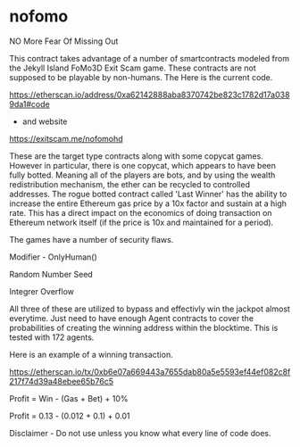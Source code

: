 # nofomo
NO More Fear Of Missing Out

This contract takes advantage of a number of smartcontracts modeled from the Jekyll Island FoMo3D Exit Scam game.  These contracts are not supposed to be playable by non-humans.  The Here is the current code.

https://etherscan.io/address/0xa62142888aba8370742be823c1782d17a0389da1#code

- and website

https://exitscam.me/nofomohd

These are the target type contracts along with some copycat games.  However in particular, there is one copycat, which appears to have been fully botted.  Meaning all of the players are bots, and by using the wealth redistribution mechanism, the ether can be recycled to controlled addresses.
The rogue botted contract called 'Last Winner' has the ability to increase the entire Ethereum gas price by a 10x factor and sustain at a high rate.  This has a direct impact on the economics of doing transaction on Ethereum network itself (if the price is 10x and maintained for a period).

The games have a number of security flaws.

Modifier - OnlyHuman()

Random Number Seed

Integrer Overflow

All three of these are utilized to bypass and effectivly win the jackpot almost everytime.  Just need to have enough Agent contracts to cover the probabilities of creating the winning address within the blocktime.  This is tested with 172 agents.

Here is an example of a winning transaction.

https://etherscan.io/tx/0xb6e07a669443a7655dab80a5e5593ef44ef082c8f217f74d39a48ebee65b76c5

Profit = Win - (Gas + Bet) + 10%

Profit = 0.13 - (0.012 + 0.1) + 0.01

Disclaimer - Do not use unless you know what every line of code does.

